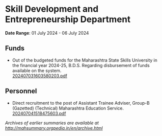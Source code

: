 # Skill Development and Entrepreneurship Department

**Date Range**: 01 July 2024 - 06 July 2024


## Funds
- Out of the budgeted funds for the Maharashtra State Skills University in the financial year 2024-25, B.D.S. Regarding disbursement of funds available on the system.\
  [202407031603580203.pdf](https://gr.maharashtra.gov.in/Site/Upload/Government%20Resolutions/English/202407031603580203.pdf)

## Personnel
- Direct recruitment to the post of Assistant Trainee Adviser, Group-B (Gazetted) (Technical) Maharashtra Education Service.\
  [202407041518475603.pdf](https://gr.maharashtra.gov.in/Site/Upload/Government%20Resolutions/English/202407041518475603.pdf)


*Archives of earlier summaries are available at http://mahsummary.orgpedia.in/en/archive.html*